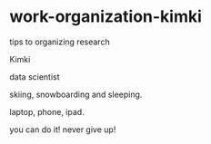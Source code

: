 # work-organization-kimki
tips to organizing research

Kimki

data scientist

skiing, snowboarding and sleeping.

laptop, phone, ipad.

you can do it! never give up!
